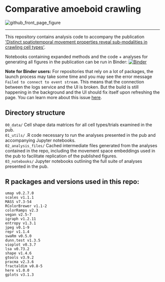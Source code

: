 # Comparative amoeboid crawling

![github_front_page_figure](https://user-images.githubusercontent.com/64554648/182730384-e9e60ead-8651-4c23-a484-b69bdd6ffe88.png)

---

This repository contains analysis code to accompany the publication ['Distinct spatiotemporal movement properties reveal sub-modalities in crawling cell types'](https://research.arcadiascience.com/pub/result-comparative-crawling).

Notebooks containing expanded methods and the code + analyses for generating all figures in the publication can be run in Binder:
[![Binder](https://mybinder.org/badge_logo.svg)](https://mybinder.org/v2/gh/Arcadia-Science/comparative-amoeboid-crawling/HEAD)

**Note for Binder users:** For repositories that rely on a lot of packages, the launch process may take some time and you may see the error message `Failed to connect to event stream`. This means that the connection between the logs service and the UI is broken. But the build is still happening in the background and the UI should fix itself upon refreshing the page. You can learn more about this issue [here](https://discourse.jupyter.org/t/failed-to-connect-to-event-stream/527).

## Directory structure

`00_data/` Cell shape data matrices for all cell types/trials examined in the pub.<br>
`01_utils/` .R code necessary to run the analyses presented in the pub and accompanying Jupyter notebooks.<br>
`02_analysis_files/` Cached intermediate files generated from the analyses contained in the repo, including the movement space embeddings used in the pub to facilitate replication of the published figures.<br>
`03_notebooks/` Jupyter notebooks outlining the full suite of analyses presented in the pub.<br>

## R packages and versions used in this repo:

`umap v0.2.7.0`<br>
`scales v1.1.1`<br>
`MASS v7.3-54`<br>
`RColorBrewer v1.1-2`<br>
`colorRamps v2.3`<br>
`vegan v2.5-7`<br>
`igraph v1.2.11`<br>
`entropy v1.3.1`<br>
`jpeg v0.1-9`<br>
`repr v1.1.4`<br>
`swaRm v0.5.0`<br>
`dunn.test v1.3.5`<br>
`vioplot v0.3.7`<br>
`lsa v0.73.2`<br>
`shape v1.4.6`<br>
`gtools v3.9.2`<br>
`pracma v2.3.6`<br>
`fractaldim v0.8-5`<br>
`here v1.0.0`<br>
`gplots v3.1.3`<br>
